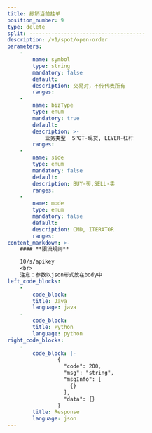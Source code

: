 ```yaml
---
title: 撤销当前挂单
position_number: 9
type: delete
split: -------------------------------------
description: /v1/spot/open-order
parameters:
    -
        name: symbol
        type: string
        mandatory: false
        default:
        description: 交易对，不传代表所有
        ranges:
    -
        name: bizType
        type: enum
        mandatory: true
        default:
        description: >-
            业务类型  SPOT-现货, LEVER-杠杆
        ranges:
    -
        name: side
        type: enum
        mandatory: false
        default:
        description: BUY-买,SELL-卖
        ranges:
    -
        name: mode
        type: enum
        mandatory: false
        default:
        description: CMD, ITERATOR
        ranges:
content_markdown: >-
    #### **限流规则**

    10/s/apikey
    <br>
    注意：参数以json形式放在body中
left_code_blocks:
    -
        code_block:
        title: Java
        language: java
    -
        code_block:
        title: Python
        language: python
right_code_blocks:
    -
        code_block: |-
                {
                  "code": 200,
                  "msg": "string",
                  "msgInfo": [
                    {}
                  ],
                  "data": {}
                }
        title: Response
        language: json
---
```

